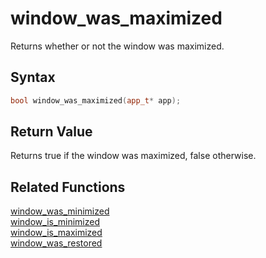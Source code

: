 
# window_was_maximized

Returns whether or not the window was maximized.

## Syntax

```cpp
bool window_was_maximized(app_t* app);
```

## Return Value

Returns true if the window was maximized, false otherwise.

## Related Functions

[window_was_minimized](https://github.com/RandyGaul/cute_framework/blob/master/docs/window/window_was_minimized.md)  
[window_is_minimized](https://github.com/RandyGaul/cute_framework/blob/master/docs/window/window_is_minimized.md)  
[window_is_maximized](https://github.com/RandyGaul/cute_framework/blob/master/docs/window/window_is_maximized.md)  
[window_was_restored](https://github.com/RandyGaul/cute_framework/blob/master/docs/window/window_was_restored.md)  
